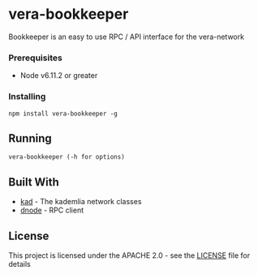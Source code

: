 # vera-bookkeeper
Bookkeeper is an easy to use RPC / API interface for the vera-network 

### Prerequisites

- Node v6.11.2 or greater

### Installing

```
npm install vera-bookkeeper -g 
```

## Running

```
vera-bookkeeper (-h for options) 
```

## Built With

* [kad](https://github.com/kadtools/kad) - The kademlia network classes
* [dnode](https://github.com/substack/dnode) - RPC client

## License

This project is licensed under the APACHE 2.0 - see the [LICENSE](LICENSE) file for details
